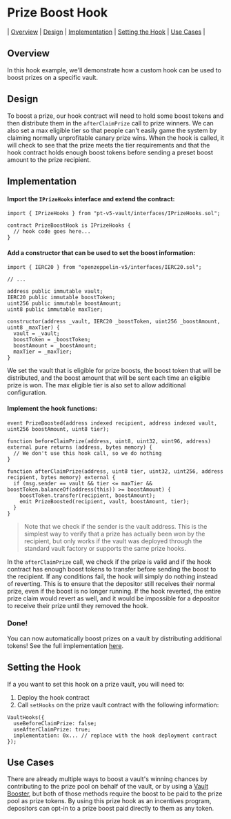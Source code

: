 # Prize Boost Hook

| [Overview](#overview)
| [Design](#design)
| [Implementation](#implementation)
| [Setting the Hook](#setting-the-hook)
| [Use Cases](#use-cases)
|

## Overview

In this hook example, we'll demonstrate how a custom hook can be used to boost prizes on a specific vault.

## Design

To boost a prize, our hook contract will need to hold some boost tokens and then distribute them in the `afterClaimPrize` call to prize winners. We can also set a max eligible tier so that people can't easily game the system by claiming normally unprofitable canary prize wins. When the hook is called, it will check to see that the prize meets the tier requirements and that the hook contract holds enough boost tokens before sending a preset boost amount to the prize recipient.

## Implementation

#### Import the `IPrizeHooks` interface and extend the contract:

```solidity
import { IPrizeHooks } from "pt-v5-vault/interfaces/IPrizeHooks.sol";

contract PrizeBoostHook is IPrizeHooks {
  // hook code goes here...
}
```

#### Add a constructor that can be used to set the boost information:

```solidity
import { IERC20 } from "openzeppelin-v5/interfaces/IERC20.sol";

// ...

address public immutable vault;
IERC20 public immutable boostToken;
uint256 public immutable boostAmount;
uint8 public immutable maxTier;

constructor(address _vault, IERC20 _boostToken, uint256 _boostAmount, uint8 _maxTier) {
  vault = _vault;
  boostToken = _boostToken;
  boostAmount = _boostAmount;
  maxTier = _maxTier;
}
```

We set the vault that is eligible for prize boosts, the boost token that will be distributed, and the boost amount that will be sent each time an eligible prize is won. The max eligible tier is also set to allow additional configuration.

#### Implement the hook functions:

```solidity
event PrizeBoosted(address indexed recipient, address indexed vault, uint256 boostAmount, uint8 tier);

function beforeClaimPrize(address, uint8, uint32, uint96, address) external pure returns (address, bytes memory) {
  // We don't use this hook call, so we do nothing
}

function afterClaimPrize(address, uint8 tier, uint32, uint256, address recipient, bytes memory) external {
  if (msg.sender == vault && tier <= maxTier && boostToken.balanceOf(address(this)) >= boostAmount) {
    boostToken.transfer(recipient, boostAmount);
    emit PrizeBoosted(recipient, vault, boostAmount, tier);
  }
}
```

> Note that we check if the sender is the vault address. This is the simplest way to verify that a prize has actually been won by the recipient, but only works if the vault was deployed through the standard vault factory or supports the same prize hooks.

In the `afterClaimPrize` call, we check if the prize is valid and if the hook contract has enough boost tokens to transfer before sending the boost to the recipient. If any conditions fail, the hook will simply do nothing instead of reverting. This is to ensure that the depositor still receives their normal prize, even if the boost is no longer running. If the hook reverted, the entire prize claim would revert as well, and it would be impossible for a depositor to receive their prize until they removed the hook.

### Done!

You can now automatically boost prizes on a vault by distributing additional tokens! See the full implementation [here](./PrizeBoostHook.sol).

## Setting the Hook

If a you want to set this hook on a prize vault, you will need to:

1. Deploy the hook contract
2. Call `setHooks` on the prize vault contract with the following information:

```solidity
VaultHooks({
  useBeforeClaimPrize: false;
  useAfterClaimPrize: true;
  implementation: 0x... // replace with the hook deployment contract
});
```

## Use Cases

There are already multiple ways to boost a vault's winning chances by contributing to the prize pool on behalf of the vault, or by using a [Vault Booster](https://github.com/GenerationSoftware/pt-v5-vault-boost), but both of those methods require the boost to be paid to the prize pool as prize tokens. By using this prize hook as an incentives program, depositors can opt-in to a prize boost paid directly to them as any token.
